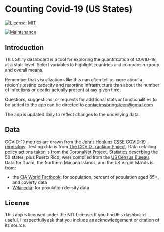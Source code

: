 # Counting Covid-19 (US States)

[![License: MIT](https://img.shields.io/badge/License-MIT-yellow.svg)](https://opensource.org/licenses/MIT)

[![Maintenance](https://img.shields.io/badge/Maintained%3F-yes-green.svg)](https://GitHub.com/Naereen/StrapDown.js/graphs/commit-activity)

## Introduction

This Shiny dashboard is a tool for exploring the quantification of COVID-19 at a state level. Select variables to highlight countries and compare in-group and overall means.

Remember that visualizations like this can often tell us more about a region's testing capacity and reporting infrastructure than about the number of infections or deaths actually present at any given time.

Questions, suggestions, or requests for additional stats or functionalities to be added to the app can be directed to contactmspringsteen@gmail.com

The app is updated daily to reflect changes to the underlying data.

## Data

COVID-19 metrics are drawn from the [Johns Hopkins CSSE COVID-19 repository](https://github.com/CSSEGISandData). Testing data is from [The COVID Tracking Project](https://covidtracking.com/). Data detailing policy actions taken is from the [CoronaNet Project](https://coronanet-project.org/index.html). Statistics describing the 50 states, plus Puerto Rico, were compiled from the [US Census Bureau](https://www.census.gov/quickfacts/fact/table/US/PST045219). Data for Guam, the Northern Mariana Islands, and the US Virgin Islands is from:
- the [CIA World Factbook](https://www.worldbank.org/): for population, percent of population aged 65+, and poverty data
- [Wikipedia](https://en.wikipedia.org/wiki/Main_Page): for population density data

## License <a name="license"></a>
This app is licensed under the MIT License. If you find this dashboard useful, I respectfully ask that you include an acknowledgement or citation of its source.
